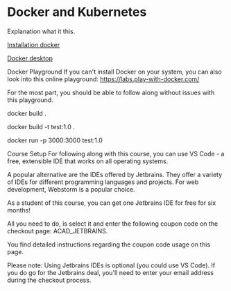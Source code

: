 # Docker and Kubernetes

Explanation what it this.

[Installation docker](https://docs.docker.com/engine/install/)

[Docker desktop](https://docs.docker.com/desktop/setup/install/linux/fedora/)

Docker Playground
If you can't install Docker on your system, you can also look into this online playground: https://labs.play-with-docker.com/

For the most part, you should be able to follow along without issues with this playground.


docker build . 

docker build -t test:1.0 .

docker run -p 3000:3000 test:1.0


Course Setup
For following along with this course, you can use VS Code - a free, extensible IDE that works on all operating systems.

A popular alternative are the IDEs offered by Jetbrains. They offer a variety of IDEs for different programming languages and projects. For web development, Webstorm is a popular choice.

As a student of this course, you can get one Jetbrains IDE for free for six months!

All you need to do, is select it and enter the following coupon code on the checkout page: ACAD_JETBRAINS.

You find detailed instructions regarding the coupon code usage on this page.

Please note: Using Jetbrains IDEs is optional (you could use VS Code). If you do go for the Jetbrains deal, you'll need to enter your email address during the checkout process.